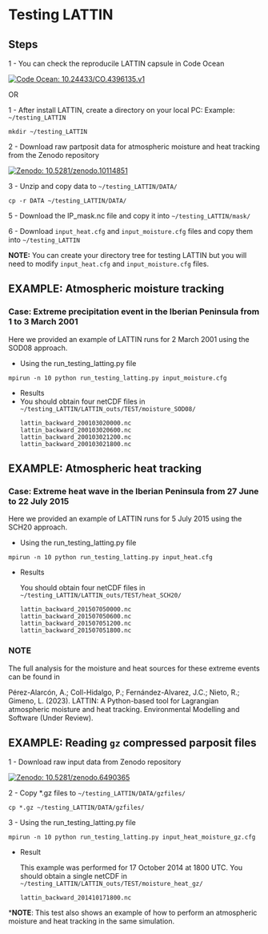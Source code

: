 # Testing LATTIN
## Steps

1 - You can check the reproducile LATTIN capsule in Code Ocean

[![Code Ocean: 10.24433/CO.4396135.v1](https://img.shields.io/badge/CodeOcean-10.24433/CO.4396135.v1-blue)](https://doi.org/10.24433/CO.4396135.v1)

OR

1 - After install LATTIN, create a directory on your local PC: Example: ```~/testing_LATTIN```
```
mkdir ~/testing_LATTIN
```

2 - Download raw partposit data for atmospheric moisture and heat tracking from the Zenodo repository

[![Zenodo: 10.5281/zenodo.10114851](https://img.shields.io/badge/Zenodo-10.5281/zenodo.10114851-blue)](https://doi.org/10.5281/zenodo.10114851)

3 - Unzip and copy data to  ```~/testing_LATTIN/DATA/```
```
cp -r DATA ~/testing_LATTIN/DATA/
```
5 - Download the IP_mask.nc file and copy it into ```~/testing_LATTIN/mask/```

6 - Download ``` input_heat.cfg ``` and ``` input_moisture.cfg ``` files and copy them into ``` ~/testing_LATTIN ```

<b>NOTE:</b> You can create your directory tree for testing LATTIN but you will need to modify ```input_heat.cfg``` and ```input_moisture.cfg``` files.


## EXAMPLE: Atmospheric moisture tracking
### Case: Extreme precipitation event in the Iberian Peninsula from 1 to 3 March 2001
Here we provided an example of LATTIN runs for 2 March 2001 using the SOD08 approach.
* Using the run_testing_latting.py file
  
```
mpirun -n 10 python run_testing_latting.py input_moisture.cfg
  ```
* Results
* 
  You should obtain four netCDF files in ```~/testing_LATTIN/LATTIN_outs/TEST/moisture_SOD08/```
  ```
  lattin_backward_200103020000.nc
  lattin_backward_200103020600.nc
  lattin_backward_200103021200.nc
  lattin_backward_200103021800.nc
  ```


## EXAMPLE: Atmospheric heat tracking
### Case: Extreme heat wave in the Iberian Peninsula from 27 June to 22 July 2015
Here we provided an example of LATTIN runs for 5 July 2015 using the SCH20 approach.
* Using the run_testing_latting.py file
  
```
mpirun -n 10 python run_testing_latting.py input_heat.cfg
  ```
* Results
  
  You should obtain  four netCDF files in ```~/testing_LATTIN/LATTIN_outs/TEST/heat_SCH20/```
  ```
  lattin_backward_201507050000.nc
  lattin_backward_201507050600.nc
  lattin_backward_201507051200.nc
  lattin_backward_201507051800.nc
  ```

### NOTE
The full analysis for the moisture and heat sources for these extreme events can be found in 

Pérez-Alarcón, A.; Coll-Hidalgo, P.; Fernández-Alvarez, J.C.; Nieto, R.; Gimeno, L. (2023). LATTIN: A Python-based tool for Lagrangian atmospheric moisture and heat
tracking. Environmental Modelling and Software (Under Review).


## EXAMPLE: Reading ```gz``` compressed  parposit files

1 - Download  raw input data from Zenodo repository

[![Zenodo: 10.5281/zenodo.6490365](https://img.shields.io/badge/Zenodo-10.5281/zenodo.6490365-blue)](https://doi.org/10.5281/zenodo.6490365)

2 - Copy *.gz files to ```~/testing_LATTIN/DATA/gzfiles/```
```
cp *.gz ~/testing_LATTIN/DATA/gzfiles/
```
3 - Using the run_testing_latting.py file
```
mpirun -n 10 python run_testing_latting.py input_heat_moisture_gz.cfg
  ```

* Result
  
  This example was performed for 17 October 2014 at 1800 UTC.  You should obtain a single netCDF in ```~/testing_LATTIN/LATTIN_outs/TEST/moisture_heat_gz/```
  ```
  lattin_backward_201410171800.nc
  ```

*<b>NOTE</b>: This test also shows an example of how to perform an atmospheric moisture and heat tracking in the same simulation.
